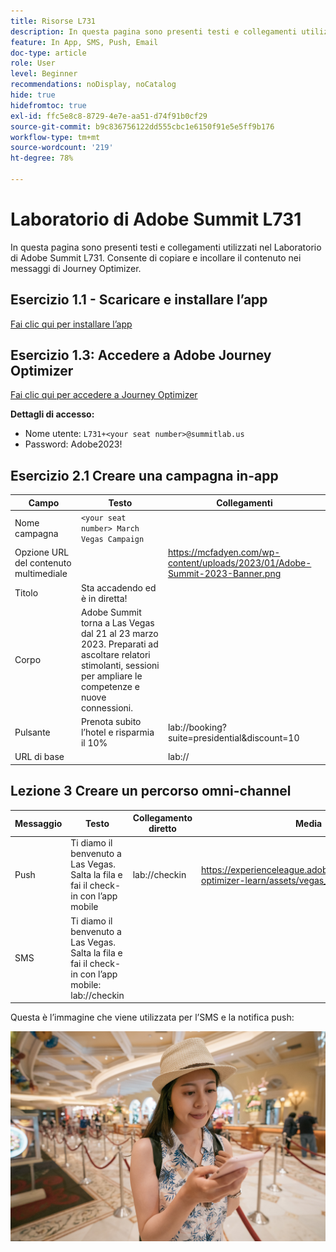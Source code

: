 ```yaml
---
title: Risorse L731
description: In questa pagina sono presenti testi e collegamenti utilizzati nel Laboratorio di Adobe Summit L731.
feature: In App, SMS, Push, Email
doc-type: article
role: User
level: Beginner
recommendations: noDisplay, noCatalog
hide: true
hidefromtoc: true
exl-id: ffc5e8c8-8729-4e7e-aa51-d74f91b0cf29
source-git-commit: b9c836756122dd555cbc1e6150f91e5e5ff9b176
workflow-type: tm+mt
source-wordcount: '219'
ht-degree: 78%

---
```


# Laboratorio di Adobe Summit L731

In questa pagina sono presenti testi e collegamenti utilizzati nel Laboratorio di Adobe Summit L731. Consente di copiare e incollare il contenuto nei messaggi di Journey Optimizer.

## Esercizio 1.1 - Scaricare e installare l’app

[Fai clic qui per installare l’app](https://testflight.apple.com/join/H0N5iWvW)

## Esercizio 1.3: Accedere a Adobe Journey Optimizer

[Fai clic qui per accedere a Journey Optimizer](https://experience.adobe.com/#/@techmarketingdemos/sname:summit-2023-ajo-lab/journey-optimizer/home)

**Dettagli di accesso:**

* Nome utente: `L731+<your seat number>@summitlab.us`
* Password: Adobe2023!


## Esercizio 2.1 Creare una campagna in-app

| Campo | Testo | Collegamenti |
|----|----|----|
| Nome campagna | `<your seat number> March Vegas Campaign` |  |
| Opzione URL del contenuto multimediale |  | https://mcfadyen.com/wp-content/uploads/2023/01/Adobe-Summit-2023-Banner.png |
| Titolo | Sta accadendo ed è in diretta! |  |
| Corpo | Adobe Summit torna a Las Vegas dal 21 al 23 marzo 2023. Preparati ad ascoltare relatori stimolanti, sessioni per ampliare le competenze e nuove connessioni. |  |
| Pulsante | Prenota subito l’hotel e risparmia il 10% | lab://booking?suite=presidential&amp;discount=10 |
| URL di base |  | lab:// |



## Lezione 3 Creare un percorso omni-channel

| Messaggio | Testo | Collegamento diretto | Media |
|----|----|----|----|
| Push | Ti diamo il benvenuto a Las Vegas. Salta la fila e fai il check-in con l’app mobile | lab://checkin | https://experienceleague.adobe.com/docs/journey-optimizer-learn/assets/vegas_online_check_in.jpg |
| SMS | Ti diamo il benvenuto a Las Vegas. Salta la fila e fai il check-in con l’app mobile: lab://checkin |  |


Questa è l’immagine che viene utilizzata per l’SMS e la notifica push:

![Check-in online](/help/assets/vegas_online_check_in.jpg)
